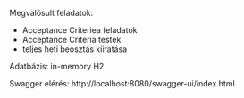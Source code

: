 Megvalósult feladatok:
* Acceptance Criteriea feladatok
* Acceptance Criteria testek
* teljes heti beosztás kiiratása

Adatbázis: in-memory H2

Swagger elérés: http://localhost:8080/swagger-ui/index.html